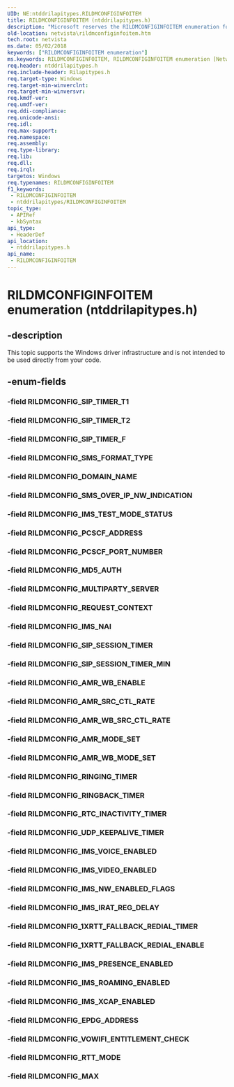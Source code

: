 ```yaml
---
UID: NE:ntddrilapitypes.RILDMCONFIGINFOITEM
title: RILDMCONFIGINFOITEM (ntddrilapitypes.h)
description: "Microsoft reserves the RILDMCONFIGINFOITEM enumeration for internal use only. Don't use the RILDMCONFIGINFOITEM enumeration in your code."
old-location: netvista\rildmconfiginfoitem.htm
tech.root: netvista
ms.date: 05/02/2018
keywords: ["RILDMCONFIGINFOITEM enumeration"]
ms.keywords: RILDMCONFIGINFOITEM, RILDMCONFIGINFOITEM enumeration [Network Drivers Starting with Windows Vista], RILDMCONFIG_1XRTT_FALLBACK_REDIAL_ENABLE, RILDMCONFIG_1XRTT_FALLBACK_REDIAL_TIMER, RILDMCONFIG_AMR_MODE_SET, RILDMCONFIG_AMR_SRC_CTL_RATE, RILDMCONFIG_AMR_WB_ENABLE, RILDMCONFIG_AMR_WB_MODE_SET, RILDMCONFIG_AMR_WB_SRC_CTL_RATE, RILDMCONFIG_DOMAIN_NAME, RILDMCONFIG_EPDG_ADDRESS, RILDMCONFIG_IMS_IRAT_REG_DELAY, RILDMCONFIG_IMS_NAI, RILDMCONFIG_IMS_NW_ENABLED_FLAGS, RILDMCONFIG_IMS_PRESENCE_ENABLED, RILDMCONFIG_IMS_ROAMING_ENABLED, RILDMCONFIG_IMS_TEST_MODE_STATUS, RILDMCONFIG_IMS_VIDEO_ENABLED, RILDMCONFIG_IMS_VOICE_ENABLED, RILDMCONFIG_IMS_XCAP_ENABLED, RILDMCONFIG_MAX, RILDMCONFIG_MD5_AUTH, RILDMCONFIG_MULTIPARTY_SERVER, RILDMCONFIG_PCSCF_ADDRESS, RILDMCONFIG_PCSCF_PORT_NUMBER, RILDMCONFIG_REQUEST_CONTEXT, RILDMCONFIG_RINGBACK_TIMER, RILDMCONFIG_RINGING_TIMER, RILDMCONFIG_RTC_INACTIVITY_TIMER, RILDMCONFIG_RTT_MODE, RILDMCONFIG_SIP_SESSION_TIMER, RILDMCONFIG_SIP_SESSION_TIMER_MIN, RILDMCONFIG_SIP_TIMER_F, RILDMCONFIG_SIP_TIMER_T2, RILDMCONFIG_SMS_FORMAT_TYPE, RILDMCONFIG_SMS_OVER_IP_NW_INDICATION, RILDMCONFIG_UDP_KEEPALIVE_TIMER, RILDMCONFIG_VOWIFI_ENTITLEMENT_CHECK, netvista.rildmconfiginfoitem, ntddrilapitypes/RILDMCONFIGINFOITEM, ntddrilapitypes/RILDMCONFIG_1XRTT_FALLBACK_REDIAL_ENABLE, ntddrilapitypes/RILDMCONFIG_1XRTT_FALLBACK_REDIAL_TIMER, ntddrilapitypes/RILDMCONFIG_AMR_MODE_SET, ntddrilapitypes/RILDMCONFIG_AMR_SRC_CTL_RATE, ntddrilapitypes/RILDMCONFIG_AMR_WB_ENABLE, ntddrilapitypes/RILDMCONFIG_AMR_WB_MODE_SET, ntddrilapitypes/RILDMCONFIG_AMR_WB_SRC_CTL_RATE, ntddrilapitypes/RILDMCONFIG_DOMAIN_NAME, ntddrilapitypes/RILDMCONFIG_EPDG_ADDRESS, ntddrilapitypes/RILDMCONFIG_IMS_IRAT_REG_DELAY, ntddrilapitypes/RILDMCONFIG_IMS_NAI, ntddrilapitypes/RILDMCONFIG_IMS_NW_ENABLED_FLAGS, ntddrilapitypes/RILDMCONFIG_IMS_PRESENCE_ENABLED, ntddrilapitypes/RILDMCONFIG_IMS_ROAMING_ENABLED, ntddrilapitypes/RILDMCONFIG_IMS_TEST_MODE_STATUS, ntddrilapitypes/RILDMCONFIG_IMS_VIDEO_ENABLED, ntddrilapitypes/RILDMCONFIG_IMS_VOICE_ENABLED, ntddrilapitypes/RILDMCONFIG_IMS_XCAP_ENABLED, ntddrilapitypes/RILDMCONFIG_MAX, ntddrilapitypes/RILDMCONFIG_MD5_AUTH, ntddrilapitypes/RILDMCONFIG_MULTIPARTY_SERVER, ntddrilapitypes/RILDMCONFIG_PCSCF_ADDRESS, ntddrilapitypes/RILDMCONFIG_PCSCF_PORT_NUMBER, ntddrilapitypes/RILDMCONFIG_REQUEST_CONTEXT, ntddrilapitypes/RILDMCONFIG_RINGBACK_TIMER, ntddrilapitypes/RILDMCONFIG_RINGING_TIMER, ntddrilapitypes/RILDMCONFIG_RTC_INACTIVITY_TIMER, ntddrilapitypes/RILDMCONFIG_RTT_MODE, ntddrilapitypes/RILDMCONFIG_SIP_SESSION_TIMER, ntddrilapitypes/RILDMCONFIG_SIP_SESSION_TIMER_MIN, ntddrilapitypes/RILDMCONFIG_SIP_TIMER_F, ntddrilapitypes/RILDMCONFIG_SIP_TIMER_T2, ntddrilapitypes/RILDMCONFIG_SMS_FORMAT_TYPE, ntddrilapitypes/RILDMCONFIG_SMS_OVER_IP_NW_INDICATION, ntddrilapitypes/RILDMCONFIG_UDP_KEEPALIVE_TIMER, ntddrilapitypes/RILDMCONFIG_VOWIFI_ENTITLEMENT_CHECK
req.header: ntddrilapitypes.h
req.include-header: Rilapitypes.h
req.target-type: Windows
req.target-min-winverclnt: 
req.target-min-winversvr: 
req.kmdf-ver: 
req.umdf-ver: 
req.ddi-compliance: 
req.unicode-ansi: 
req.idl: 
req.max-support: 
req.namespace: 
req.assembly: 
req.type-library: 
req.lib: 
req.dll: 
req.irql: 
targetos: Windows
req.typenames: RILDMCONFIGINFOITEM
f1_keywords:
 - RILDMCONFIGINFOITEM
 - ntddrilapitypes/RILDMCONFIGINFOITEM
topic_type:
 - APIRef
 - kbSyntax
api_type:
 - HeaderDef
api_location:
 - ntddrilapitypes.h
api_name:
 - RILDMCONFIGINFOITEM
---
```


# RILDMCONFIGINFOITEM enumeration (ntddrilapitypes.h)


## -description

This topic supports the Windows driver infrastructure and is not intended to be used directly from your code.

## -enum-fields

### -field RILDMCONFIG_SIP_TIMER_T1

### -field RILDMCONFIG_SIP_TIMER_T2

### -field RILDMCONFIG_SIP_TIMER_F

### -field RILDMCONFIG_SMS_FORMAT_TYPE

### -field RILDMCONFIG_DOMAIN_NAME

### -field RILDMCONFIG_SMS_OVER_IP_NW_INDICATION

### -field RILDMCONFIG_IMS_TEST_MODE_STATUS

### -field RILDMCONFIG_PCSCF_ADDRESS

### -field RILDMCONFIG_PCSCF_PORT_NUMBER

### -field RILDMCONFIG_MD5_AUTH

### -field RILDMCONFIG_MULTIPARTY_SERVER

### -field RILDMCONFIG_REQUEST_CONTEXT

### -field RILDMCONFIG_IMS_NAI

### -field RILDMCONFIG_SIP_SESSION_TIMER

### -field RILDMCONFIG_SIP_SESSION_TIMER_MIN

### -field RILDMCONFIG_AMR_WB_ENABLE

### -field RILDMCONFIG_AMR_SRC_CTL_RATE

### -field RILDMCONFIG_AMR_WB_SRC_CTL_RATE

### -field RILDMCONFIG_AMR_MODE_SET

### -field RILDMCONFIG_AMR_WB_MODE_SET

### -field RILDMCONFIG_RINGING_TIMER

### -field RILDMCONFIG_RINGBACK_TIMER

### -field RILDMCONFIG_RTC_INACTIVITY_TIMER

### -field RILDMCONFIG_UDP_KEEPALIVE_TIMER

### -field RILDMCONFIG_IMS_VOICE_ENABLED

### -field RILDMCONFIG_IMS_VIDEO_ENABLED

### -field RILDMCONFIG_IMS_NW_ENABLED_FLAGS

### -field RILDMCONFIG_IMS_IRAT_REG_DELAY

### -field RILDMCONFIG_1XRTT_FALLBACK_REDIAL_TIMER

### -field RILDMCONFIG_1XRTT_FALLBACK_REDIAL_ENABLE

### -field RILDMCONFIG_IMS_PRESENCE_ENABLED

### -field RILDMCONFIG_IMS_ROAMING_ENABLED

### -field RILDMCONFIG_IMS_XCAP_ENABLED

### -field RILDMCONFIG_EPDG_ADDRESS

### -field RILDMCONFIG_VOWIFI_ENTITLEMENT_CHECK

### -field RILDMCONFIG_RTT_MODE

### -field RILDMCONFIG_MAX

